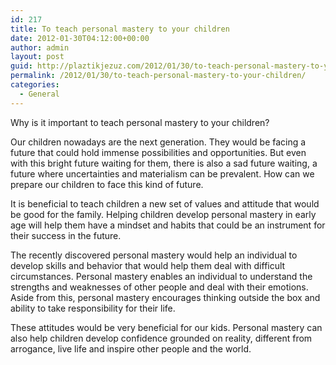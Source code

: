 ```yaml
---
id: 217
title: To teach personal mastery to your children
date: 2012-01-30T04:12:00+00:00
author: admin
layout: post
guid: http://plaztikjezuz.com/2012/01/30/to-teach-personal-mastery-to-your-children/
permalink: /2012/01/30/to-teach-personal-mastery-to-your-children/
categories:
  - General
---
```

Why is it important to teach personal mastery to your children? 

Our children nowadays are the next generation. They would be facing a future that could hold immense possibilities and opportunities. But even with this bright future waiting for them, there is also a sad future waiting, a future where uncertainties and materialism can be prevalent. How can we prepare our children to face this kind of future.

It is beneficial to teach children a new set of values and attitude that would be good for the family. Helping children develop personal mastery in early age will help them have a mindset and habits that could be an instrument for their success in the future. 

The recently discovered personal mastery would help an individual to develop skills and behavior that would help them deal with difficult circumstances. Personal mastery enables an individual to understand the strengths and weaknesses of other people and deal with their emotions. Aside from this, personal mastery encourages thinking outside the box and ability to take responsibility for their life. 

These attitudes would be very beneficial for our kids. Personal mastery can also help children develop confidence grounded on reality, different from arrogance, live life and inspire other people and the world.